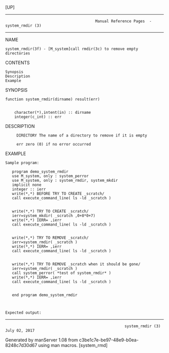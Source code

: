 [UP]

-----------------------------------------------------------------------------------------------------------------------------------
                                            Manual Reference Pages  - system_rmdir (3)
-----------------------------------------------------------------------------------------------------------------------------------
                                                                 
NAME

    system_rmdir(3f) - [M_system]call rmdir(3c) to remove empty directories

CONTENTS

    Synopsis
    Description
    Example

SYNOPSIS

    function system_rmdir(dirname) result(err)


        character(*),intent(in) :: dirname
        integer(c_int) :: err

DESCRIPTION

         DIRECTORY The name of a directory to remove if it is empty

         err zero (0) if no error occurred

EXAMPLE

    Sample program:

       program demo_system_rmdir
       use M_system, only : system_perror
       use M_system, only : system_rmdir, system_mkdir
       implicit none
       integer :: ierr
       write(*,*) BEFORE TRY TO CREATE _scratch/ 
       call execute_command_line( ls -ld _scratch )


       write(*,*) TRY TO CREATE _scratch/ 
       ierr=system_mkdir( _scratch ,0+8*0+7)
       write(*,*) IERR= ,ierr
       call execute_command_line( ls -ld _scratch )


       write(*,*) TRY TO REMOVE _scratch/ 
       ierr=system_rmdir( _scratch )
       write(*,*) IERR= ,ierr
       call execute_command_line( ls -ld _scratch )


       write(*,*) TRY TO REMOVE _scratch when it should be gone/ 
       ierr=system_rmdir( _scratch )
       call system_perror( *test of system_rmdir* )
       write(*,*) IERR= ,ierr
       call execute_command_line( ls -ld _scratch )


       end program demo_system_rmdir



    Expected output:

-----------------------------------------------------------------------------------------------------------------------------------

                                                         system_rmdir (3)                                             July 02, 2017

Generated by manServer 1.08 from c3be1c7e-be97-48e9-b0ea-8248c7d30d67 using man macros.
                                                           [system_rmd]
